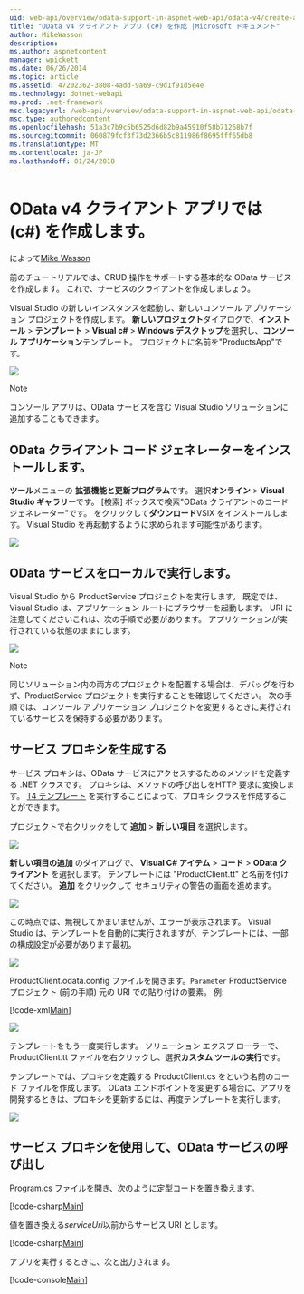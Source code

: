 ```yaml
---
uid: web-api/overview/odata-support-in-aspnet-web-api/odata-v4/create-an-odata-v4-client-app
title: "OData v4 クライアント アプリ (c#) を作成 |Microsoft ドキュメント"
author: MikeWasson
description: 
ms.author: aspnetcontent
manager: wpickett
ms.date: 06/26/2014
ms.topic: article
ms.assetid: 47202362-3808-4add-9a69-c9d1f91d5e4e
ms.technology: dotnet-webapi
ms.prod: .net-framework
msc.legacyurl: /web-api/overview/odata-support-in-aspnet-web-api/odata-v4/create-an-odata-v4-client-app
msc.type: authoredcontent
ms.openlocfilehash: 51a3c7b9c5b6525d6d82b9a45910f58b71268b7f
ms.sourcegitcommit: 060879fcf3f73d2366b5c811986f8695fff65db8
ms.translationtype: MT
ms.contentlocale: ja-JP
ms.lasthandoff: 01/24/2018
---
```

<a name="create-an-odata-v4-client-app-c"></a>OData v4 クライアント アプリでは (c#) を作成します。
====================
によって[Mike Wasson](https://github.com/MikeWasson)

前のチュートリアルでは、CRUD 操作をサポートする基本的な OData サービスを作成します。 これで、サービスのクライアントを作成しましょう。

Visual Studio の新しいインスタンスを起動し、新しいコンソール アプリケーション プロジェクトを作成します。 **新しいプロジェクト**ダイアログで、**インストール** &gt; **テンプレート** &gt; **Visual c#** &gt; **Windows デスクトップ**を選択し、**コンソール アプリケーション**テンプレート。 プロジェクトに名前を&quot;ProductsApp&quot;です。

![](create-an-odata-v4-client-app/_static/image1.png)

> [!NOTE]
> コンソール アプリは、OData サービスを含む Visual Studio ソリューションに追加することもできます。


## <a name="install-the-odata-client-code-generator"></a>OData クライアント コード ジェネレーターをインストールします。

**ツール**メニューの **拡張機能と更新プログラム**です。 選択**オンライン** &gt; **Visual Studio ギャラリー**です。 [検索] ボックスで検索&quot;OData クライアントのコード ジェネレーター&quot;です。 をクリックして**ダウンロード**VSIX をインストールします。 Visual Studio を再起動するように求められます可能性があります。

[![](create-an-odata-v4-client-app/_static/image3.png)](create-an-odata-v4-client-app/_static/image2.png)

## <a name="run-the-odata-service-locally"></a>OData サービスをローカルで実行します。

Visual Studio から ProductService プロジェクトを実行します。 既定では、Visual Studio は、アプリケーション ルートにブラウザーを起動します。 URI に注意してくださいこれは、次の手順で必要があります。 アプリケーションが実行されている状態のままにします。

![](create-an-odata-v4-client-app/_static/image4.png)

> [!NOTE]
> 同じソリューション内の両方のプロジェクトを配置する場合は、デバッグを行わず、ProductService プロジェクトを実行することを確認してください。 次の手順では、コンソール アプリケーション プロジェクトを変更するときに実行されているサービスを保持する必要があります。


## <a name="generate-the-service-proxy"></a>サービス プロキシを生成する

サービス プロキシは、OData サービスにアクセスするためのメソッドを定義する .NET クラスです。 プロキシは、メソッドの呼び出しをHTTP 要求に変換します。 [T4 テンプレート](https://msdn.microsoft.com/library/bb126445.aspx) を実行することによって、プロキシ クラスを作成することができます。

プロジェクトで右クリックをして **追加** &gt; **新しい項目** を選択します。

![](create-an-odata-v4-client-app/_static/image5.png)

**新しい項目の追加** のダイアログで、 **Visual C# アイテム** &gt; **コード** &gt; **OData クライアント** を選択します。 テンプレートには &quot;ProductClient.tt&quot; と名前を付けてください。 **追加** をクリックして セキュリティの警告の画面を進めます。

[![](create-an-odata-v4-client-app/_static/image7.png)](create-an-odata-v4-client-app/_static/image6.png)

この時点では、無視してかまいませんが、エラーが表示されます。 Visual Studio は、テンプレートを自動的に実行されますが、テンプレートには、一部の構成設定が必要があります最初。

[![](create-an-odata-v4-client-app/_static/image9.png)](create-an-odata-v4-client-app/_static/image8.png)

ProductClient.odata.config ファイルを開きます。`Parameter` ProductService プロジェクト (前の手順) 元の URI での貼り付けの要素。 例:

[!code-xml[Main](create-an-odata-v4-client-app/samples/sample1.xml)]

[![](create-an-odata-v4-client-app/_static/image11.png)](create-an-odata-v4-client-app/_static/image10.png)

テンプレートをもう一度実行します。 ソリューション エクスプ ローラーで、ProductClient.tt ファイルを右クリックし、選択**カスタム ツールの実行**です。

テンプレートでは、プロキシを定義する ProductClient.cs をという名前のコード ファイルを作成します。 OData エンドポイントを変更する場合に、アプリを開発するときは、プロキシを更新するには、再度テンプレートを実行します。

![](create-an-odata-v4-client-app/_static/image12.png)

## <a name="use-the-service-proxy-to-call-the-odata-service"></a>サービス プロキシを使用して、OData サービスの呼び出し

Program.cs ファイルを開き、次のように定型コードを置き換えます。

[!code-csharp[Main](create-an-odata-v4-client-app/samples/sample2.cs)]

値を置き換える*serviceUri*以前からサービス URI とします。

[!code-csharp[Main](create-an-odata-v4-client-app/samples/sample3.cs)]

アプリを実行するときに、次と出力されます。

[!code-console[Main](create-an-odata-v4-client-app/samples/sample4.cmd)]
